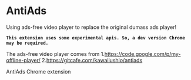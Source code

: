 AntiAds
=======
Using ads-free video player to replace the original dumass ads player!

**`This extension uses some experimental apis. So, a dev version Chrome may be required.`**

The ads-free video player comes from 
1.https://code.google.com/p/my-offline-player/
2.https://gitcafe.com/kawaiiushio/antiads



AntiAds Chrome extension
